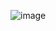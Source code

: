 ![image](https://github.com/heenajha1/technical-documentation/assets/133630058/ed8668bf-c055-40e7-8717-6f98470ea7a1)
